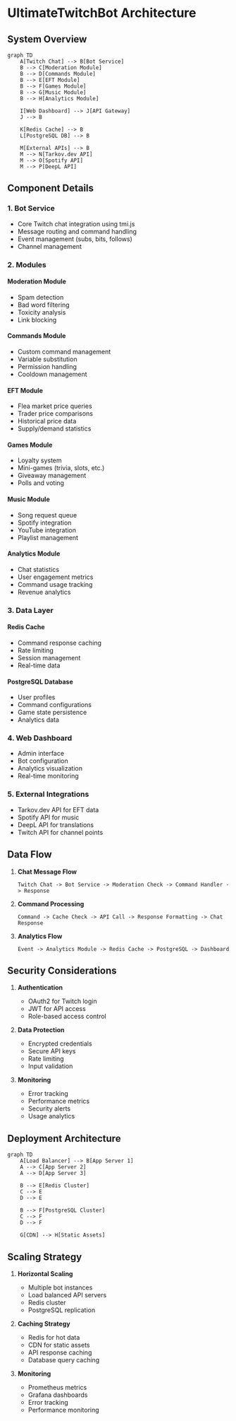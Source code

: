 # UltimateTwitchBot Architecture

## System Overview

```mermaid
graph TD
    A[Twitch Chat] --> B[Bot Service]
    B --> C[Moderation Module]
    B --> D[Commands Module]
    B --> E[EFT Module]
    B --> F[Games Module]
    B --> G[Music Module]
    B --> H[Analytics Module]
    
    I[Web Dashboard] --> J[API Gateway]
    J --> B
    
    K[Redis Cache] --> B
    L[PostgreSQL DB] --> B
    
    M[External APIs] --> B
    M --> N[Tarkov.dev API]
    M --> O[Spotify API]
    M --> P[DeepL API]
```

## Component Details

### 1. Bot Service
- Core Twitch chat integration using tmi.js
- Message routing and command handling
- Event management (subs, bits, follows)
- Channel management

### 2. Modules
#### Moderation Module
- Spam detection
- Bad word filtering
- Toxicity analysis
- Link blocking

#### Commands Module
- Custom command management
- Variable substitution
- Permission handling
- Cooldown management

#### EFT Module
- Flea market price queries
- Trader price comparisons
- Historical price data
- Supply/demand statistics

#### Games Module
- Loyalty system
- Mini-games (trivia, slots, etc.)
- Giveaway management
- Polls and voting

#### Music Module
- Song request queue
- Spotify integration
- YouTube integration
- Playlist management

#### Analytics Module
- Chat statistics
- User engagement metrics
- Command usage tracking
- Revenue analytics

### 3. Data Layer
#### Redis Cache
- Command response caching
- Rate limiting
- Session management
- Real-time data

#### PostgreSQL Database
- User profiles
- Command configurations
- Game state persistence
- Analytics data

### 4. Web Dashboard
- Admin interface
- Bot configuration
- Analytics visualization
- Real-time monitoring

### 5. External Integrations
- Tarkov.dev API for EFT data
- Spotify API for music
- DeepL API for translations
- Twitch API for channel points

## Data Flow

1. **Chat Message Flow**
   ```
   Twitch Chat -> Bot Service -> Moderation Check -> Command Handler -> Response
   ```

2. **Command Processing**
   ```
   Command -> Cache Check -> API Call -> Response Formatting -> Chat Response
   ```

3. **Analytics Flow**
   ```
   Event -> Analytics Module -> Redis Cache -> PostgreSQL -> Dashboard
   ```

## Security Considerations

1. **Authentication**
   - OAuth2 for Twitch login
   - JWT for API access
   - Role-based access control

2. **Data Protection**
   - Encrypted credentials
   - Secure API keys
   - Rate limiting
   - Input validation

3. **Monitoring**
   - Error tracking
   - Performance metrics
   - Security alerts
   - Usage analytics

## Deployment Architecture

```mermaid
graph TD
    A[Load Balancer] --> B[App Server 1]
    A --> C[App Server 2]
    A --> D[App Server 3]
    
    B --> E[Redis Cluster]
    C --> E
    D --> E
    
    B --> F[PostgreSQL Cluster]
    C --> F
    D --> F
    
    G[CDN] --> H[Static Assets]
```

## Scaling Strategy

1. **Horizontal Scaling**
   - Multiple bot instances
   - Load balanced API servers
   - Redis cluster
   - PostgreSQL replication

2. **Caching Strategy**
   - Redis for hot data
   - CDN for static assets
   - API response caching
   - Database query caching

3. **Monitoring**
   - Prometheus metrics
   - Grafana dashboards
   - Error tracking
   - Performance monitoring 